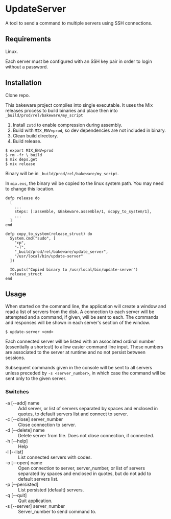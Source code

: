 # UpdateServer

A tool to send a command to multiple servers using SSH connections.

## Requirements

Linux.

Each server must be configured with an SSH key pair in order to login without a password.

## Installation

Clone repo.

This bakeware project compiles into single executable. It uses the Mix releases process to build binaries and place then into `_build/prod/rel/bakeware/my_script`

1. Install `zstd` to enable compression during assembly.
2. Build with `MIX_ENV=prod`, so dev dependencies are not included in binary.
3. Clean build directory.
4. Build release.

```
$ export MIX_ENV=prod
$ rm -fr \_build
$ mix deps.get
$ mix release
```

Binary will be in `_build/prod/rel/bakeware/my_script`.

In `mix.exs`, the binary wil be copied to the linux system path. You may need to change this location.

```
defp release do
  [
    ...
    steps: [:assemble, &Bakeware.assemble/1, &copy_to_system/1],
    ...
  ]
end

defp copy_to_system(release_struct) do
  System.cmd("sudo", [
    "cp",
    "-T",
    "_build/prod/rel/bakeware/update_server",
    "/usr/local/bin/update-server"
  ])

  IO.puts("Copied binary to /usr/local/bin/update-server")
  release_struct
end
```

## Usage

When started on the command line, the application will create a window and read a list of servers from the disk. A connection to each server will be attempted and a command, if given, will be sent to each. The commands and
responses will be shown in each server's section of the window.

```
$ update-server <cmd>
```

Each connected server will be listed with an associated ordinal number
(essentially a shortcut) to allow easier command line input. These numbers
are associated to the server at runtime and no not persist between sessions.

Subsequent commands given in the console will be sent to all servers unless preceded by `-s <server_number>`, in which case the command will be sent only
to the given server.

### Switches

<dl>
<dt>-a [--add] name</dt>
<dd>Add server, or list of servers separated by spaces and enclosed in quotes, to default servers list and connect to server.</dd>
<dt>-c [--close] server_number</dt>
<dd>Close connection to server.</dd>
<dt>-d [--delete] name</dt>
<dd>Delete server from file. Does not close connection, if connected.</dd>
<dt>-h [--help]</dt>
<dd>Help</dd>
<dt>-l [--list]</dt>
<dd>List connected servers with codes.</dd>
<dt>-o [--open] name </dt>
<dd>Open connection to server, server_number, or list of servers separated by spaces and enclosed in quotes, but do not add to default servers list.</dd>
<dt>-p [--persisted]</dt>
<dd>List persisted (default) servers.</dd>
<dt>-q [--quit]</dt>
<dd>Quit application.</dd>
<dt>-s [--server] server_number</dt>
<dd>Server_number to send command to.</dd>
</dl>
